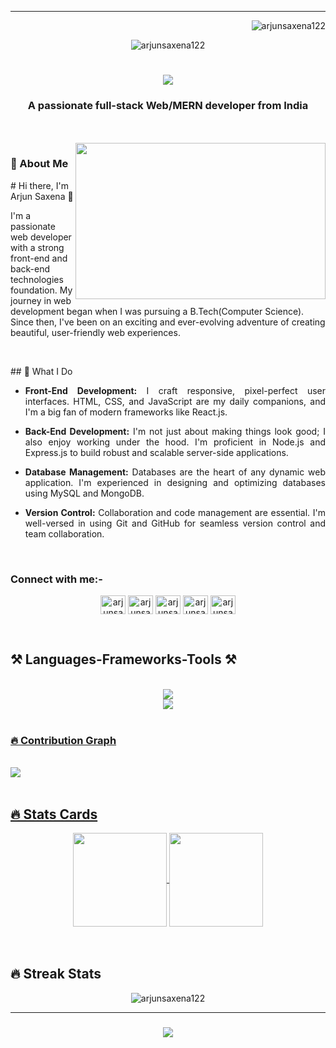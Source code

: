 <hr  width="100%" />
<p align="right"> <img src="https://komarev.com/ghpvc/?username=arjunsaxena122&label=Profile%20views&color=0e75b6&style=flat" alt="arjunsaxena122" /> </p>
<p align="center"> <img src="https://s3.amazonaws.com/thumbnails.venngage.com/template/b62908cb-3cf7-4ae9-8c38-46d078a11d31.png" alt="arjunsaxena122" /> </p>
<div align="center">
</div>
<div>
<h1 align="center">
    <img src="https://readme-typing-svg.herokuapp.com/?font=Righteous&size=35&center=true&vCenter=true&width=500&height=70&duration=3000&lines=Hi+There!+👋;+I'm+Arjun+Saxena!;" />
</h1>
</div>

<h3 align="center">A passionate full-stack Web/MERN developer from India</h3>
<br/>
<br/>

<img align ="right" src="https://miro.medium.com/v2/resize:fit:1358/1*yw0TnheAGN-LPneDaTlaxw.gif" height="250" width="400" />
<h3 align="left">💬 About Me </h3>
<p># Hi there, I'm Arjun Saxena 👋</p>
<p align="left">I'm a passionate web developer with a strong front-end and back-end technologies foundation. My journey in web development began when I was pursuing a  B.Tech(Computer Science). Since then, I've been on an exciting and ever-evolving adventure of creating beautiful, user-friendly web experiences.
</p>
<br/>
<div align="justify">
    <p align="left">
    ## 🚀 What I Do

- **Front-End Development:** I craft responsive, pixel-perfect user interfaces. HTML, CSS, and JavaScript are my daily companions, and I'm a big fan of modern frameworks like React.js.

- **Back-End Development:** I'm not just about making things look good; I also enjoy working under the hood. I'm proficient in Node.js and Express.js to build robust and scalable server-side applications.

- **Database Management:** Databases are the heart of any dynamic web application. I'm experienced in designing and optimizing databases using MySQL and MongoDB.

- **Version Control:** Collaboration and code management are essential. I'm well-versed in using Git and GitHub for seamless version control and team collaboration.
</p>

</div>
<br/>
<h3 align="left">Connect with me:-</h3>
<p align="center">
<a href="https://linkedin.com/in/arjunsaxena122" target="blank"><img align="center" src="https://raw.githubusercontent.com/rahuldkjain/github-profile-readme-generator/master/src/images/icons/Social/linked-in-alt.svg" alt="arjunsaxena122" height="30" width="40" /></a>
  <a href="https://twitter.com/arjunsaxena122" target="blank"><img align="center" src="https://raw.githubusercontent.com/rahuldkjain/github-profile-readme-generator/master/src/images/icons/Social/twitter.svg" alt="arjunsaxena122" height="30" width="40" /></a>
  <a href="https://stackoverflow.com/users/22458552/arjun-saxena" target="blank"><img align="center" src="https://raw.githubusercontent.com/rahuldkjain/github-profile-readme-generator/master/src/images/icons/Social/stack-overflow.svg" alt="arjunsaxena122" height="30" width="40" /></a>
   <a href="https://medium.com/@arjunsaxena122" target="blank"><img align="center" src="https://raw.githubusercontent.com/rahuldkjain/github-profile-readme-generator/master/src/images/icons/Social/medium.svg" alt="arjunsaxena122" height="30" width="40" /></a>
   <a href="https://replit.com/@arjunsaxena4" target="blank"><img align="center" src="https://raw.githubusercontent.com/rahuldkjain/github-profile-readme-generator/master/src/images/icons/Social/ " alt="arjunsaxena122" height="30" width="40" /></a>
  
</p>

<br/> 
<h2 align="left">⚒️ Languages-Frameworks-Tools ⚒️</h2>
<br/>
<div align="center">
  <a href="https://skillicons.dev"/>
    <img src="https://skillicons.dev/icons?i=nodejs,github,javascript,express,firebase,mongodb,c,cpp" /><br>
    <img src="https://skillicons.dev/icons?i=react,tailwind,bootstrap,mysql,html,css,vscode,figma,git" />
</div>
<br/>

<div>
    <summary align="left"><h3>🔥 Contribution Graph</h3></summary>
<br>
<img align="center" src="https://github-readme-activity-graph.vercel.app/graph?username=arjunsaxena122&theme=github-compact" />
</div>
    
<br>
<h2>🔥 Stats Cards</h2>
<div align="center">
<a href="https://github.com/anuraghazra/github-readme-stats">
  <img height=150 align="center" src="https://github-readme-stats.vercel.app/api?username=arjunsaxena122" />
</a>
<a href="https://github.com/anuraghazra/convoychat">
  <img height=150 align="center" src="https://github-readme-stats.vercel.app/api/top-langs?username=arjunsaxena122&layout=compact&langs_count=8&card_width=320" />
</a>
</div>

<br>
<br>
<h2>🔥 Streak Stats</h2>
<div align="center">
  <img align="center" src="https://github-readme-streak-stats.herokuapp.com/?user=arjunsaxena122&theme=dracula" alt="arjunsaxena122" />
</div>
<hr>

<h3 align="center">
    <img src="https://readme-typing-svg.herokuapp.com/?font=Righteous&size=25&center=true&vCenter=true&width=500&height=70&duration=4000&lines=Thanks+for+visiting!+✌️;+Shoot+me+a+message+on+Linkedin!;I'm+always+down+to+collab+:)">
</h3>






